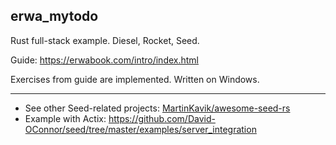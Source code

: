 ## erwa_mytodo

Rust full-stack example. Diesel, Rocket, Seed.

Guide: https://erwabook.com/intro/index.html

Exercises from guide are implemented. Written on Windows.

---

- See other Seed-related projects: [MartinKavik/awesome-seed-rs](https://github.com/MartinKavik/awesome-seed-rs)
- Example with Actix: https://github.com/David-OConnor/seed/tree/master/examples/server_integration
